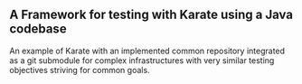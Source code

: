 ## A Framework for testing with Karate using a Java codebase
An example of Karate with an implemented common repository integrated as a git submodule for 
complex infrastructures with very similar testing objectives striving for common goals.